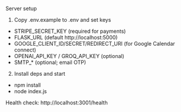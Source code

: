 Server setup

1) Copy .env.example to .env and set keys

- STRIPE_SECRET_KEY (required for payments)
- FLASK_URL (default http://localhost:5000)
- GOOGLE_CLIENT_ID/SECRET/REDIRECT_URI (for Google Calendar connect)
- OPENAI_API_KEY / GROQ_API_KEY (optional)
- SMTP_* (optional; email OTP)

2) Install deps and start

- npm install
- node index.js

Health check: http://localhost:3001/health
